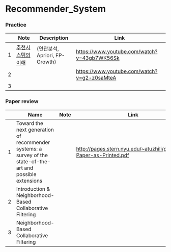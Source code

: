 # Recommender_System

### Practice

|   | Note | Description |                    Link                    |
|---|------|---------------| ----------------------------|
| 1 |  [추천시스템의 이해](Apriori.ipynb) | (연관분석, Apriori, FP-Growth)  | https://www.youtube.com/watch?v=43gb7WK56Sk |
| 2 |                  |                                              |https://www.youtube.com/watch?v=g2-z0saMteA |
| 3 |                  |                                             |                        |


### Paper review
|   | Name | Note |                    Link                    |
|---|------|---------------| ----------------------------|
| 1 |  Toward the next generation of recommender systems: a survey of the state-of-the-art and possible extensions |   | http://pages.stern.nyu.edu/~atuzhili/pdf/TKDE-Paper-as-Printed.pdf |
| 2 | Introduction & Neighborhood-Based Collaborative Filtering |                                              |             |
| 3 | Neighborhood-Based Collaborative Filtering   |                                             |                        |

